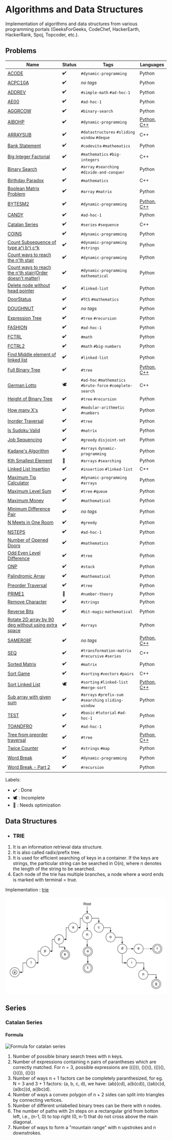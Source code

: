 # Algorithms and Data Structures

Implementation of algorithms and data structures from various programming portals (GeeksForGeeks, CodeChef, HackerEarth, HackerRank, Spoj, Topcoder, etc.).

## Problems

Name | Status | Tags | Languages
------------ | ------------- | ------------- | -------------
[ACODE](ACODE.py) | :heavy_check_mark: | `#dynamic-programming` | Python
[ACPC10A](ACPC10A.py) | :heavy_check_mark: | *no tags* | Python
[ADDREV](ADDREV.py) | :heavy_check_mark: | `#simple-math` `#ad-hoc-1` | Python
[AE00](AE00.py) | :heavy_check_mark: | `#ad-hoc-1` | Python
[AGGRCOW](AGGRCOW.py) | :heavy_check_mark: | `#binary-search` | Python
[AIBOHP](AIBOHP.cpp) | :heavy_check_mark: | `#dynamic-programming` | [Python](AIBOHP.py), [C++](AIBOHP.cpp)
[ARRAYSUB](ARRAYSUB.cpp) | :heavy_check_mark: | `#datastructures` `#sliding window` `#deque` | C++
[Bank Statement](BankStatement.cpp) | :heavy_check_mark: | `#codevita` `#mathematics` | Python
[Big Integer Factorial](BigIntFactorial.cpp) | :heavy_check_mark: | `#mathematics` `#big-integers` | C++
[Binary Search](BinarySearch.cpp) | :heavy_check_mark: | `#array` `#searching` `#divide-and-conquer` | Python
[Birthday Paradox](BirthdayParadox.cpp) | :heavy_check_mark: | `#mathematics` | C++
[Boolean Matrix Problem](BooleanMatrixProblem.cpp) | :heavy_check_mark: | `#array` `#matrix` | Python
[BYTESM2](BYTESM2.cpp) | :heavy_check_mark: | `#dynamic-programming` | [Python](BYTESM2.py), [C++](BYTESM2.cpp)
[CANDY](CANDY.py) | :heavy_check_mark: | `#ad-hoc-1` | Python
[Catalan Series](catalan.py) | :heavy_check_mark: | `#series` `#sequence` | C++
[COINS](COINS.py) | :heavy_check_mark: | `#dynamic-programming` | Python
[Count Subsequence of type a^i b^j c^k](CountSubSeq.py) | :heavy_check_mark: | `#dynamic-programming` `#strings` | Python
[Count ways to reach the n'th stair](CountWaysToNthStair.py) | :heavy_check_mark: | `#dynamic-programming` | Python
[Count ways to reach the n'th stair(Order doesn't matter)](CountWaysToNthStairNoOrder.py) | :heavy_check_mark: | `#dynamic-programming` `mathematical` | Python
[Delete node without head pointer](DeleteWithoutHead.py) | :heavy_check_mark: | `#linked-list` | Python
[DoorStatus](DoorStatus.py) | :heavy_check_mark: | `#TCS` `#mathematics` | Python
[DOUGHNUT](DOUGHNUT.py) | :heavy_check_mark: | *no tags* | Python
[Expression Tree](ExpressionTree.py) | :heavy_check_mark: | `#tree` `#recursion` | Python
[FASHION](FASHION.py) | :heavy_check_mark: | `#ad-hoc-1` | Python
[FCTRL](FCTRL.py) | :heavy_check_mark: | `#math` | Python
[FCTRL2](FCTRL2.py) | :heavy_check_mark: | `#math` `#big-numbers` | Python
[Find Middle element of linked list](FindMidLinkList.py) | :heavy_check_mark: | `#linked-list` | Python
[Full Binary Tree](FullBinaryTree.cpp) | :heavy_check_mark: | `#tree` | [Python](FullBinaryTree.py), [C++](FullBinaryTree.cpp)
[German Lotto](GermanLotto.cpp) | :dove: | `#ad-hoc` `#mathematics` `#brute-force` `#complete-search` | C++
[Height of Binary Tree](HeightOfBinaryTree.py) | :heavy_check_mark: | `#tree` `#recursion` | Python
[How many X's](HowManyXs.py) | :heavy_check_mark: | `#modular-arithmetic` `#numbers` | Python
[Inorder Traversal](InorderTraversal.py) | :heavy_check_mark: | `#tree` | Python
[Is Sudoku Valid](IsSudokuValid.py) | :heavy_check_mark: | `#matrix` | Python
[Job Sequencing](JobSeq.py) | :heavy_check_mark: | `#greedy` `disjoint-set` | Python
[Kadane's Algorithm](KadaneAlgo.py) | :heavy_check_mark: | `#arrays` `dynamic-programming` | Python
[Kth Smallest Element](KSmallestEle.py) | :rocket: | `#arrays` `#searching` | Python
[Linked List Insertion](LinkedListInsertion.py) | :heavy_check_mark: | `#insertion` `#linked-list` | C++
[Maximum Tip Calculator](MaximumTipCalculator.py) | :heavy_check_mark: | `#dynamic-programming` `#arrays` | Python
[Maximum Level Sum](MaxLevelSum.py) | :heavy_check_mark: | `#tree` `#queue` | Python
[Maximum Money](MaxMoney.py) | :heavy_check_mark: | `#mathematical` | Python
[Minimum Difference Pair](MinDiffPair.py) | :heavy_check_mark: | *no tags* | Python
[N Meets in One Room](NMeetsInRoom.py) | :heavy_check_mark: | `#greedy` | Python
[NSTEPS](NSTEPS.py) | :heavy_check_mark: | `#ad-hoc-1` | Python
[Number of Opened Doors](NumberOfOpenedDoors.py) | :heavy_check_mark: | `#mathematics` | Python
[Odd Even Level Difference](OddEvenLevDiff.py) | :heavy_check_mark: | `#tree` | Python
[ONP](ONP.py) | :heavy_check_mark: | `#stack` | Python
[Palindromic Array](PalindromicArray.py) | :heavy_check_mark: | `#mathematical` | Python
[Preorder Traversal](PreorderTraversal.py) | :heavy_check_mark: | `#tree` | Python
[PRIME1](PRIME1.py) | :rocket: | `#number-theory` | Python
[Remove Character](RemoveChar.py) | :heavy_check_mark: | `#strings` | Python
[Reverse Bits](ReverseBits.py) | :heavy_check_mark: | `#bit-magic` `mathematical` | Python
[Rotate 2D array by 90 deg without using extra space](Rotate2D90.py) | :heavy_check_mark: | `#arrays` | Python
[SAMER08F](SAMER08F.cpp) | :heavy_check_mark: | *no tags* | [Python](SAMER08F.py), [C++](SAMER08F.cpp)
[SEQ](SEQ.cpp) | :heavy_check_mark: | `#transformation-matrix` `#recursive` `#series` | C++
[Sorted Matrix](SortedMatrix.cpp) | :heavy_check_mark: | `#matrix` | Python
[Sort Game](SortGame.cpp) | :heavy_check_mark: | `#sorting` `#vectors` `#pairs` | C++
[Sort Linked List](SortLinkList.cpp) | :dove: | `#sorting` `#linked-list` `#merge-sort` | [Python](SortLinkList.py), [C++](SortLinkList.cpp)
[Sub array with given sum](SubarrWithSum.py) | :heavy_check_mark: | `#arrays` `#prefix-sum` `#searching` `sliding-window` | Python
[TEST](TEST.py) | :heavy_check_mark: | `#basic` `#tutorial` `#ad-hoc-1` | Python
[TOANDFRO](TOANDFRO.py) | :heavy_check_mark: | `#ad-hoc-1` | Python
[Tree from preorder traversal](TreeFromPreorder.cpp) | :heavy_check_mark: | `#tree` | [Python](TreeFromPreorder.py), [C++](TreeFromPreorder.cpp)
[Twice Counter](TwiceCounter.py) | :heavy_check_mark: | `#strings` `#map` | Python
[Word Break](WordBreak.py) | :heavy_check_mark: | `#dynamic-programming` | Python
[Word Break - Part 2](WordBreak2.py) | :heavy_check_mark: | `#recursion` | Python

Labels:

* :heavy_check_mark: : Done
* :dove: : Incomplete
* :rocket: : Needs optimization

## Data Structures

* ### TRIE

1. It is an information retrieval data structure.
2. It is also called radix/prefix tree.
3. It is used for efficient searching of keys in a container. If the keys are strings, the particular string can be searched in O(n), where n denotes the length of the string to be searched.
4. Each node of the trie has multiple branches, a node where a word ends is marked with terminal = true.

Implementation : [trie](DataStructures/trie.cpp)

![Trie example](Images/trie.jpeg)

## Series

### Catalan Series

#### Formula

![Formula for catalan series](https://latex.codecogs.com/gif.latex?C_{0}%20=%201%20\%20and%20\%20C_{n+1}%20=%20\sum_{i=0}^{n}C_{i}C_{n-i}%20\%20for%20\%20n\geq%200)

1. Number of possible binary search trees with n keys.
2. Number of expressions containing n pairs of parantheses which are correctly matched. For n = 3, possible expressions are ((())), ()()(), (())(), ()(()), (()())
3. Number of ways n + 1 factors can be completely paranthesized, for eg. N = 3 and 3 + 1 factors: (a, b, c, d), we have: (ab)(cd), a(b(cd)), ((ab)c)d, (a(bc))d, a((bc)d).
4. Number of ways a convex polygon of n + 2 sides can split into triangles by connecting vertices.
5. Number of different unlabelled binary trees can be there with n nodes.
6. The number of paths with 2n steps on a rectangular grid from botton left, i.e., (n-1, 0) to top right (0, n-1) that do not cross above the main diagonal.
7. Number of ways to form a "mountain range"  with n upstrokes and n downstrokes.
